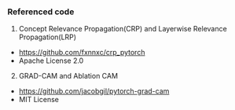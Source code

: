 



### Referenced code
1. Concept Relevance Propagation(CRP) and Layerwise Relevance Propagation(LRP)
- https://github.com/fxnnxc/crp_pytorch
- Apache License 2.0
2. GRAD-CAM and Ablation CAM
- https://github.com/jacobgil/pytorch-grad-cam
- MIT License